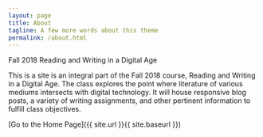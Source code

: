 ```yaml
---
layout: page
title: About
tagline: A few more words about this theme
permalink: /about.html
---
```


Fall 2018 Reading and Writing in a Digital Age

This is a site is an integral part of the Fall 2018 course, Reading and Writing in a Digital Age. The class explores the point where literature of various mediums intersects with digital technology. It will house responsive blog posts, a variety of writing assignments,  and other pertinent information to fulfill class objectives. 


[Go to the Home Page]({{ site.url }}{{ site.baseurl }})
